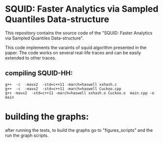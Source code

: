 # SQUID: Faster Analytics via Sampled Quantiles Data-structure

This repository contains the source code of the "SQUID: Faster Analytics via Sampled Quantiles Data-structure".

This code implements the varaints of squid algorithm presented in the paper. The code works on several real-life traces and can be easily extended to other traces.

## compiling SQUID-HH:
    
    g++  -c  -mavx2  -std=c++11 -march=haswell xxhash.c
    g++  -c  -mavx2  -std=c++11 -march=haswell Cuckoo.cpp
    g++ -mavx2  -std=c++11 -march=haswell xxhash.o Cuckoo.o  main.cpp -o main
    
    
# building the graphs:
after running the tests, to build the graphs go to "figures_scripts" and the run the graph scripts.
 
 
